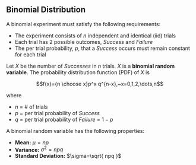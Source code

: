 ## Binomial Distribution

A binomial experiment must satisfy the following requirements:
- The experiment consists of $n$ independent and identical (iid) trials
- Each trial has 2 possible outcomes, _Success_ and _Failure_
- The per trial probability, $p$, that a _Success_ occurs must remain constant for each trial

Let $X$ be the number of _Successes_ in $n$ trials. $X$ is a **binomial random variable**.
The probability distribution function (PDF) of $X$ is

$$f(x)={n \choose x}p^x q^{n-x},~x=0,1,2,\dots,n$$

where

- $n$ = # of trials
- $p$ = per trial probability of _Success_
- $q$ = per trial probability of _Failure_ = $1-p$

A binomial random variable has the following properties:

- **Mean:** $\mu=np$
- **Variance:** $\sigma^2=npq$
- **Standard Deviation:** $\sigma=\sqrt{ npq }$

